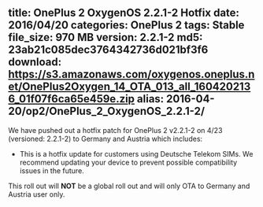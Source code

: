 title: OnePlus 2 OxygenOS 2.2.1-2 Hotfix
date: 2016/04/20
categories: OnePlus 2
tags: Stable
file_size: 970 MB
version: 2.2.1-2
md5: 23ab21c085dec3764342736d021bf3f6
download: https://s3.amazonaws.com/oxygenos.oneplus.net/OnePlus2Oxygen_14_OTA_013_all_1604202136_01f07f6ca65e459e.zip
alias: 2016-04-20/op2/OnePlus_2_OxygenOS_2.2.1-2/
---
We have pushed out a hotfix patch for OnePlus 2 v2.2.1-2 on 4/23 (versioned: 2.2.1-2) to Germany and Austria which includes:
* This is a hotfix update for customers using Deutsche Telekom SIMs. We recommend updating your device to prevent possible compatibility issues in the future.

This roll out will **NOT** be a global roll out and will only OTA to Germany and Austria user only. 
